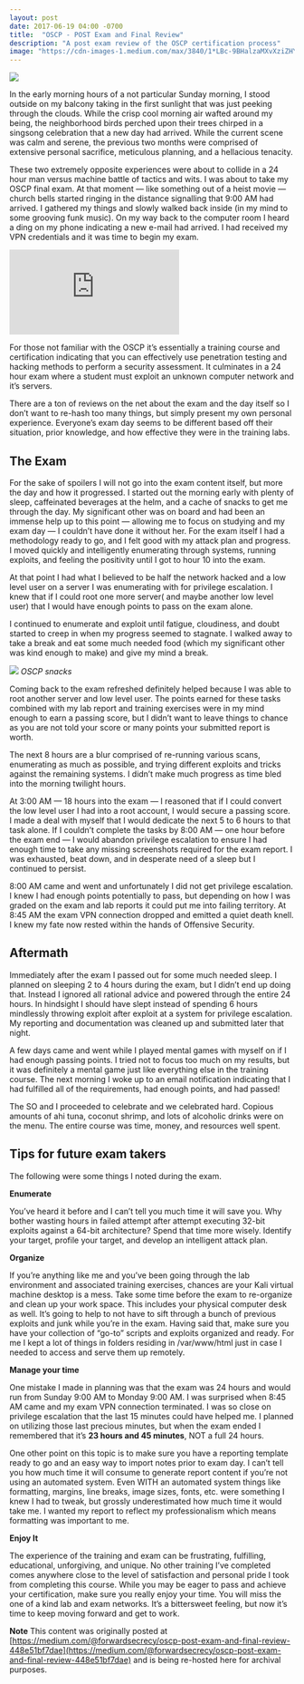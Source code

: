 ```yaml
---
layout: post
date: 2017-06-19 04:00 -0700
title:  "OSCP - POST Exam and Final Review"
description: "A post exam review of the OSCP certification process"
image: "https://cdn-images-1.medium.com/max/3840/1*LBc-9BHalzaMXvXziZHY6g.png"
---
```


![](https://cdn-images-1.medium.com/max/3840/1*LBc-9BHalzaMXvXziZHY6g.png)

In the early morning hours of a not particular Sunday morning, I stood outside on my balcony taking in the first sunlight that was just peeking through the clouds. While the crisp cool morning air wafted around my being, the neighborhood birds perched upon their trees chirped in a singsong celebration that a new day had arrived. While the current scene was calm and serene, the previous two months were comprised of extensive personal sacrifice, meticulous planning, and a hellacious tenacity.

These two extremely opposite experiences were about to collide in a 24 hour man versus machine battle of tactics and wits. I was about to take my OSCP final exam. At that moment — like something out of a heist movie — church bells started ringing in the distance signalling that 9:00 AM had arrived. I gathered my things and slowly walked back inside (in my mind to some grooving funk music). On my way back to the computer room I heard a ding on my phone indicating a new e-mail had arrived. I had received my VPN credentials and it was time to begin my exam.

 <iframe src="https://www.youtube.com/embed/-Xu4bqN3poI?si=9OVQJ3-q3sfADmGR" frameborder=0></iframe>

For those not familiar with the OSCP it’s essentially a training course and certification indicating that you can effectively use penetration testing and hacking methods to perform a security assessment. It culminates in a 24 hour exam where a student must exploit an unknown computer network and it’s servers.

There are a ton of reviews on the net about the exam and the day itself so I don’t want to re-hash too many things, but simply present my own personal experience. Everyone’s exam day seems to be different based off their situation, prior knowledge, and how effective they were in the training labs.

## The Exam

For the sake of spoilers I will not go into the exam content itself, but more the day and how it progressed. I started out the morning early with plenty of sleep, caffeinated beverages at the helm, and a cache of snacks to get me through the day. My significant other was on board and had been an immense help up to this point — allowing me to focus on studying and my exam day — I couldn’t have done it without her. For the exam itself I had a methodology ready to go, and I felt good with my attack plan and progress. I moved quickly and intelligently enumerating through systems, running exploits, and feeling the positivity until I got to hour 10 into the exam.

At that point I had what I believed to be half the network hacked and a low level user on a server I was enumerating with for privilege escalation. I knew that if I could root one more server( and maybe another low level user) that I would have enough points to pass on the exam alone.

I continued to enumerate and exploit until fatigue, cloudiness, and doubt started to creep in when my progress seemed to stagnate. I walked away to take a break and eat some much needed food (which my significant other was kind enough to make) and give my mind a break.

![](https://cdn-images-1.medium.com/max/2000/1*bmKsgbaedp2b_W98E5Z-IQ.jpeg)
*OSCP snacks*

Coming back to the exam refreshed definitely helped because I was able to root another server and low level user. The points earned for these tasks combined with my lab report and training exercises were in my mind enough to earn a passing score, but I didn’t want to leave things to chance as you are not told your score or many points your submitted report is worth.

The next 8 hours are a blur comprised of re-running various scans, enumerating as much as possible, and trying different exploits and tricks against the remaining systems. I didn’t make much progress as time bled into the morning twilight hours.

At 3:00 AM — 18 hours into the exam — I reasoned that if I could convert the low level user I had into a root account, I would secure a passing score. I made a deal with myself that I would dedicate the next 5 to 6 hours to that task alone. If I couldn’t complete the tasks by 8:00 AM — one hour before the exam end — I would abandon privilege escalation to ensure I had enough time to take any missing screenshots required for the exam report. I was exhausted, beat down, and in desperate need of a sleep but I continued to persist.

8:00 AM came and went and unfortunately I did not get privilege escalation. I knew I had enough points potentially to pass, but depending on how I was graded on the exam and lab reports it could put me into failing territory. At 8:45 AM the exam VPN connection dropped and emitted a quiet death knell. I knew my fate now rested within the hands of Offensive Security.

## Aftermath

Immediately after the exam I passed out for some much needed sleep. I planned on sleeping 2 to 4 hours during the exam, but I didn’t end up doing that. Instead I ignored all rational advice and powered through the entire 24 hours. In hindsight I should have slept instead of spending 6 hours mindlessly throwing exploit after exploit at a system for privilege escalation. My reporting and documentation was cleaned up and submitted later that night.

A few days came and went while I played mental games with myself on if I had enough passing points. I tried not to focus too much on my results, but it was definitely a mental game just like everything else in the training course. The next morning I woke up to an email notification indicating that I had fulfilled all of the requirements, had enough points, and had passed!

The SO and I proceeded to celebrate and we celebrated hard. Copious amounts of ahi tuna, coconut shrimp, and lots of alcoholic drinks were on the menu. The entire course was time, money, and resources well spent.

## Tips for future exam takers

The following were some things I noted during the exam.

**Enumerate**

You’ve heard it before and I can’t tell you much time it will save you. Why bother wasting hours in failed attempt after attempt executing 32-bit exploits against a 64-bit architecture? Spend that time more wisely. Identify your target, profile your target, and develop an intelligent attack plan.

**Organize**

If you’re anything like me and you’ve been going through the lab environment and associated training exercises, chances are your Kali virtual machine desktop is a mess. Take some time before the exam to re-organize and clean up your work space. This includes your physical computer desk as well. It’s going to help to not have to sift through a bunch of previous exploits and junk while you’re in the exam. Having said that, make sure you have your collection of “go-to” scripts and exploits organized and ready. For me I kept a lot of things in folders residing in /var/www/html just in case I needed to access and serve them up remotely.

**Manage your time**

One mistake I made in planning was that the exam was 24 hours and would run from Sunday 9:00 AM to Monday 9:00 AM. I was surprised when 8:45 AM came and my exam VPN connection terminated. I was so close on privilege escalation that the last 15 minutes could have helped me. I planned on utilizing those last precious minutes, but when the exam ended I remembered that it’s **23 hours and 45 minutes**, NOT a full 24 hours.

One other point on this topic is to make sure you have a reporting template ready to go and an easy way to import notes prior to exam day. I can’t tell you how much time it will consume to generate report content if you’re not using an automated system. Even WITH an automated system things like formatting, margins, line breaks, image sizes, fonts, etc. were something I knew I had to tweak, but grossly underestimated how much time it would take me. I wanted my report to reflect my professionalism which means formatting was important to me.

**Enjoy It**

The experience of the training and exam can be frustrating, fulfilling, educational, unforgiving, and unique. No other training I’ve completed comes anywhere close to the level of satisfaction and personal pride I took from completing this course. While you may be eager to pass and achieve your certification, make sure you really enjoy your time. You will miss the one of a kind lab and exam networks. It’s a bittersweet feeling, but now it’s time to keep moving forward and get to work.

**Note**
This content was originally posted at [https://medium.com/@forwardsecrecy/oscp-post-exam-and-final-review-448e51bf7dae](https://medium.com/@forwardsecrecy/oscp-post-exam-and-final-review-448e51bf7dae) and is being re-hosted here for archival purposes.